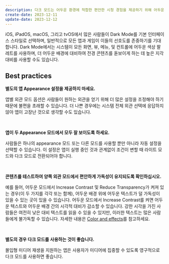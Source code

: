 ```yaml
---
description: 다크 모드는 어두운 환경에 적합한 편안한 시청 경험을 제공하기 위해 어두운 색상 팔레트를 사용하는 시스템 전역 외형 설정입니다.
create-date: 2023-12-11
update-date: 2023-12-12
---
```


iOS, iPadOS, macOS, 그리고 tvOS에서 많은 사람들이 Dark Mode를 기본 인터페이스 스타일로 선택하며, 일반적으로 모든 앱과 게임이 이들의 선호도를 존중하기를 기대합니다. Dark Mode에서는 시스템이 모든 화면, 뷰, 메뉴, 및 컨트롤에 어두운 색상 팔레트를 사용하며, 더 어두운 배경에 대비하여 전경 콘텐츠를 돋보이게 하는 데 높은 지각 대비를 사용할 수도 있습니다.

## Best practices

**별도의 앱 Appearance 설정을 제공하지 마세요.**

앱별 외관 모드 옵션은 사람들이 원하는 외관을 얻기 위해 더 많은 설정을 조정해야 하기 때문에 불편을 초래할 수 있습니다. 더 나쁜 경우에는 시스템 전체 외관 선택에 응답하지 않아 앱이 고장난 것으로 생각할 수도 있습니다.

<br />

**앱이 두 Appearance 모드에서 모두 잘 보이도록 하세요.**

사람들은 하나의 appearance 모드 또는 다른 모드를 사용할 뿐만 아니라 자동 설정을 선택할 수 있습니다. 이 설정은 앱이 실행 중인 것과 관계없이 조건이 변할 때 라이트 모드와 다크 모드로 전환되어야 합니다.

<br />

**콘텐츠를 테스트하여 양쪽 외관 모드에서 편안하게 가독성이 유지되도록 확인하십시오.** 

예를 들어, 어두운 모드에서 Increase Contrast 및 Reduce Transparency가 켜져 있는 경우(이 두 가지를 각각 또는 함께), 어두운 배경 위에 어두운 텍스트가 덜 가독성이 있을 수 있는 곳이 있을 수 있습니다. 어두운 모드에서 Increase Contrast를 켜면 어두운 텍스트와 어두운 배경 간의 시각적 대비가 감소할 수 있습니다. 강한 시각을 가진 사람들은 여전히 낮은 대비 텍스트를 읽을 수 있을 수 있지만, 이러한 텍스트는 많은 사람들에게 불가독할 수 있습니다. 자세한 내용은 [Color and effects](https://developer.apple.com/design/human-interface-guidelines/accessibility#Color-and-effects)를 참고하세요.

<br />

**별도의 경우 다크 모드를 사용하는 것이 좋습니다.** 

몰입형 미디어 재생을 지원하는 앱은 사용자가 미디어에 집중할 수 있도록 영구적으로 다크 모드를 사용하면 좋습니다.






